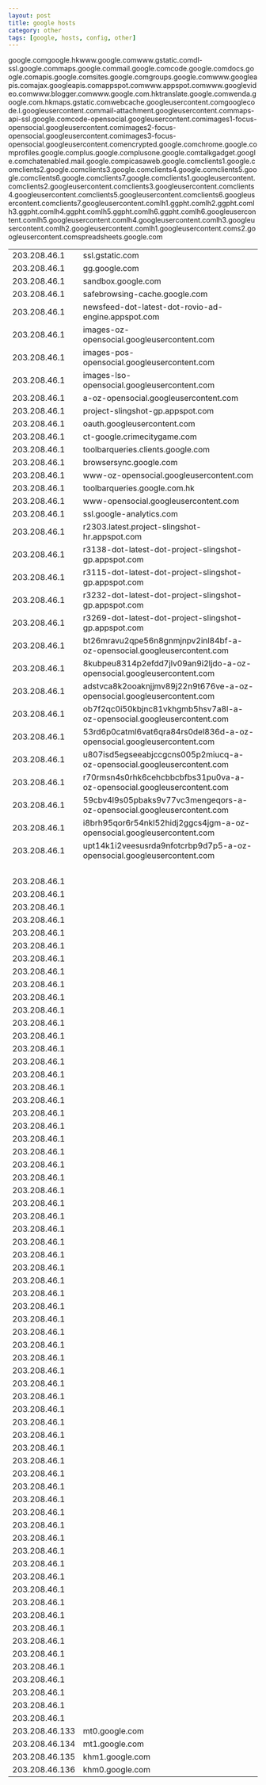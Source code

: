 ```yaml
---
layout: post
title: google hosts
category: other
tags: [google, hosts, config, other]
---
```


<table class="table table-bordered table-striped">
  <tr><td>203.208.46.1</td><td>ssl.gstatic.com</td></tr>
  <tr><td>203.208.46.1</td><td>gg.google.com</td></tr>
  <tr><td>203.208.46.1</td><td>sandbox.google.com</td></tr>
  <tr><td>203.208.46.1</td><td>safebrowsing-cache.google.com</td></tr>
  <tr><td>203.208.46.1</td><td>newsfeed-dot-latest-dot-rovio-ad-engine.appspot.com</td></tr>
  <tr><td>203.208.46.1</td><td>images-oz-opensocial.googleusercontent.com</td></tr>
  <tr><td>203.208.46.1</td><td>images-pos-opensocial.googleusercontent.com</td></tr>
  <tr><td>203.208.46.1</td><td>images-lso-opensocial.googleusercontent.com</td></tr>
  <tr><td>203.208.46.1</td><td>a-oz-opensocial.googleusercontent.com</td></tr>
  <tr><td>203.208.46.1</td><td>project-slingshot-gp.appspot.com</td></tr>
  <tr><td>203.208.46.1</td><td>oauth.googleusercontent.com</td></tr>
  <tr><td>203.208.46.1</td><td>ct-google.crimecitygame.com</td></tr>
  <tr><td>203.208.46.1</td><td>toolbarqueries.clients.google.com</td></tr>
  <tr><td>203.208.46.1</td><td>browsersync.google.com</td></tr>
  <tr><td>203.208.46.1</td><td>www-oz-opensocial.googleusercontent.com</td></tr>
  <tr><td>203.208.46.1</td><td>toolbarqueries.google.com.hk</td></tr>
  <tr><td>203.208.46.1</td><td>www-opensocial.googleusercontent.com</td></tr>
  <tr><td>203.208.46.1</td><td>ssl.google-analytics.com</td></tr>
  <tr><td>203.208.46.1</td><td>r2303.latest.project-slingshot-hr.appspot.com</td></tr>
  <tr><td>203.208.46.1</td><td>r3138-dot-latest-dot-project-slingshot-gp.appspot.com</td></tr>
  <tr><td>203.208.46.1</td><td>r3115-dot-latest-dot-project-slingshot-gp.appspot.com</td></tr>
  <tr><td>203.208.46.1</td><td>r3232-dot-latest-dot-project-slingshot-gp.appspot.com</td></tr>
  <tr><td>203.208.46.1</td><td>r3269-dot-latest-dot-project-slingshot-gp.appspot.com</td></tr>
  <tr><td>203.208.46.1</td><td>bt26mravu2qpe56n8gnmjnpv2inl84bf-a-oz-opensocial.googleusercontent.com</td></tr>
  <tr><td>203.208.46.1</td><td>8kubpeu8314p2efdd7jlv09an9i2ljdo-a-oz-opensocial.googleusercontent.com</td></tr>
  <tr><td>203.208.46.1</td><td>adstvca8k2ooaknjjmv89j22n9t676ve-a-oz-opensocial.googleusercontent.com</td></tr>
  <tr><td>203.208.46.1</td><td>ob7f2qc0i50kbjnc81vkhgmb5hsv7a8l-a-oz-opensocial.googleusercontent.com</td></tr>
  <tr><td>203.208.46.1</td><td>53rd6p0catml6vat6qra84rs0del836d-a-oz-opensocial.googleusercontent.com</td></tr>
  <tr><td>203.208.46.1</td><td>u807isd5egseeabjccgcns005p2miucq-a-oz-opensocial.googleusercontent.com</td></tr>
  <tr><td>203.208.46.1</td><td>r70rmsn4s0rhk6cehcbbcbfbs31pu0va-a-oz-opensocial.googleusercontent.com</td></tr>
  <tr><td>203.208.46.1</td><td>59cbv4l9s05pbaks9v77vc3mengeqors-a-oz-opensocial.googleusercontent.com</td></tr>
  <tr><td>203.208.46.1</td><td>i8brh95qor6r54nkl52hidj2ggcs4jgm-a-oz-opensocial.googleusercontent.com</td></tr>
  <tr><td>203.208.46.1</td><td>upt14k1i2veesusrda9nfotcrbp9d7p5-a-oz-opensocial.googleusercontent.com</td></tr>
  <tr><td>&nbsp;</td><td>&nbsp;</td></tr>
  <tr><td>203.208.46.1</td></td>google.com</td></tr>
  <tr><td>203.208.46.1</td></td>google.hk</td></tr>
  <tr><td>203.208.46.1</td></td>www.google.com</td></tr>
  <tr><td>203.208.46.1</td></td>www.gstatic.com</td></tr>
  <tr><td>203.208.46.1</td></td>dl-ssl.google.com</td></tr>
  <tr><td>203.208.46.1</td></td>maps.google.com</td></tr>
  <tr><td>203.208.46.1</td></td>mail.google.com</td></tr>
  <tr><td>203.208.46.1</td></td>code.google.com</td></tr>
  <tr><td>203.208.46.1</td></td>docs.google.com</td></tr>
  <tr><td>203.208.46.1</td></td>apis.google.com</td></tr>
  <tr><td>203.208.46.1</td></td>sites.google.com</td></tr>
  <tr><td>203.208.46.1</td></td>groups.google.com</td></tr>
  <tr><td>203.208.46.1</td></td>www.googleapis.com</td></tr>
  <tr><td>203.208.46.1</td></td>ajax.googleapis.com</td></tr>
  <tr><td>203.208.46.1</td></td>appspot.com</td></tr>
  <tr><td>203.208.46.1</td></td>www.appspot.com</td></tr>
  <tr><td>203.208.46.1</td></td>www.googlevideo.com</td></tr>
  <tr><td>203.208.46.1</td></td>www.blogger.com</td></tr>
  <tr><td>203.208.46.1</td></td>www.google.com.hk</td></tr>
  <tr><td>203.208.46.1</td></td>translate.google.com</td></tr>
  <tr><td>203.208.46.1</td></td>wenda.google.com.hk</td></tr>
  <tr><td>203.208.46.1</td></td>maps.gstatic.com</td></tr>
  <tr><td>203.208.46.1</td></td>webcache.googleusercontent.com</td></tr>
  <tr><td>203.208.46.1</td></td>googlecode.l.googleusercontent.com</td></tr>
  <tr><td>203.208.46.1</td></td>mail-attachment.googleusercontent.com</td></tr>
  <tr><td>203.208.46.1</td></td>maps-api-ssl.google.com</td></tr>
  <tr><td>203.208.46.1</td></td>code-opensocial.googleusercontent.com</td></tr>
  <tr><td>203.208.46.1</td></td>images1-focus-opensocial.googleusercontent.com</td></tr>
  <tr><td>203.208.46.1</td></td>images2-focus-opensocial.googleusercontent.com</td></tr>
  <tr><td>203.208.46.1</td></td>images3-focus-opensocial.googleusercontent.com</td></tr>
  <tr><td>203.208.46.1</td></td>encrypted.google.com</td></tr>
  <tr><td>203.208.46.1</td></td>chrome.google.com</td></tr>
  <tr><td>203.208.46.1</td></td>profiles.google.com</td></tr>
  <tr><td>203.208.46.1</td></td>plus.google.com</td></tr>
  <tr><td>203.208.46.1</td></td>plusone.google.com</td></tr>
  <tr><td>203.208.46.1</td></td>talkgadget.google.com</td></tr>
  <tr><td>203.208.46.1</td></td>chatenabled.mail.google.com</td></tr>
  <tr><td>203.208.46.1</td></td>picasaweb.google.com</td></tr>
  <tr><td>203.208.46.1</td></td>clients1.google.com</td></tr>
  <tr><td>203.208.46.1</td></td>clients2.google.com</td></tr>
  <tr><td>203.208.46.1</td></td>clients3.google.com</td></tr>
  <tr><td>203.208.46.1</td></td>clients4.google.com</td></tr>
  <tr><td>203.208.46.1</td></td>clients5.google.com</td></tr>
  <tr><td>203.208.46.1</td></td>clients6.google.com</td></tr>
  <tr><td>203.208.46.1</td></td>clients7.google.com</td></tr>
  <tr><td>203.208.46.1</td></td>clients1.googleusercontent.com</td></tr>
  <tr><td>203.208.46.1</td></td>clients2.googleusercontent.com</td></tr>
  <tr><td>203.208.46.1</td></td>clients3.googleusercontent.com</td></tr>
  <tr><td>203.208.46.1</td></td>clients4.googleusercontent.com</td></tr>
  <tr><td>203.208.46.1</td></td>clients5.googleusercontent.com</td></tr>
  <tr><td>203.208.46.1</td></td>clients6.googleusercontent.com</td></tr>
  <tr><td>203.208.46.1</td></td>clients7.googleusercontent.com</td></tr>
  <tr><td>203.208.46.1</td></td>lh1.ggpht.com</td></tr>
  <tr><td>203.208.46.1</td></td>lh2.ggpht.com</td></tr>
  <tr><td>203.208.46.1</td></td>lh3.ggpht.com</td></tr>
  <tr><td>203.208.46.1</td></td>lh4.ggpht.com</td></tr>
  <tr><td>203.208.46.1</td></td>lh5.ggpht.com</td></tr>
  <tr><td>203.208.46.1</td></td>lh6.ggpht.com</td></tr>
  <tr><td>203.208.46.1</td></td>lh6.googleusercontent.com</td></tr>
  <tr><td>203.208.46.1</td></td>lh5.googleusercontent.com</td></tr>
  <tr><td>203.208.46.1</td></td>lh4.googleusercontent.com</td></tr>
  <tr><td>203.208.46.1</td></td>lh3.googleusercontent.com</td></tr>
  <tr><td>203.208.46.1</td></td>lh2.googleusercontent.com</td></tr>
  <tr><td>203.208.46.1</td></td>lh1.googleusercontent.com</td></tr>
  <tr><td>203.208.46.1</td></td>s2.googleusercontent.com</td></tr>
  <tr><td>203.208.46.1</td></td>spreadsheets.google.com</td></tr>
  <tr><td>203.208.46.133</td><td>mt0.google.com</td></tr>
  <tr><td>203.208.46.134</td><td>mt1.google.com</td></tr>
  <tr><td>203.208.46.135</td><td>khm1.google.com</td></tr>
  <tr><td>203.208.46.136</td><td>khm0.google.com</td></tr>
</table>